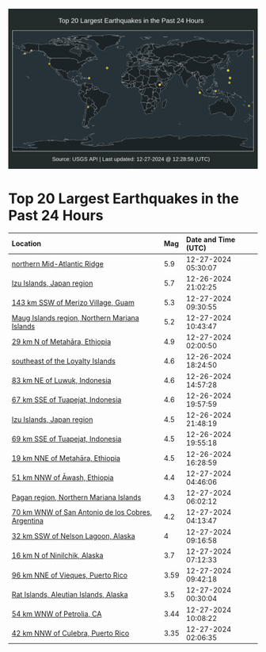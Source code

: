 ![Map](./map.png)

# Top 20 Largest Earthquakes in the Past 24 Hours

| Location | Mag | Date and Time (UTC) |
|:---|:---|:---|
| [northern Mid-Atlantic Ridge](https://earthquake.usgs.gov/earthquakes/eventpage/us6000pfuq) | 5.9 | 12-27-2024 05:30:07 |
| [Izu Islands, Japan region](https://earthquake.usgs.gov/earthquakes/eventpage/us6000pfs7) | 5.7 | 12-26-2024 21:02:25 |
| [143 km SSW of Merizo Village, Guam](https://earthquake.usgs.gov/earthquakes/eventpage/us6000pfvi) | 5.3 | 12-27-2024 09:30:55 |
| [Maug Islands region, Northern Mariana Islands](https://earthquake.usgs.gov/earthquakes/eventpage/us6000pfvu) | 5.2 | 12-27-2024 10:43:47 |
| [29 km N of Metahāra, Ethiopia](https://earthquake.usgs.gov/earthquakes/eventpage/us6000pfu2) | 4.9 | 12-27-2024 02:00:50 |
| [southeast of the Loyalty Islands](https://earthquake.usgs.gov/earthquakes/eventpage/us6000pfre) | 4.6 | 12-26-2024 18:24:50 |
| [83 km NE of Luwuk, Indonesia](https://earthquake.usgs.gov/earthquakes/eventpage/us6000pfqg) | 4.6 | 12-26-2024 14:57:28 |
| [67 km SSE of Tuapejat, Indonesia](https://earthquake.usgs.gov/earthquakes/eventpage/us6000pfrq) | 4.6 | 12-26-2024 19:57:59 |
| [Izu Islands, Japan region](https://earthquake.usgs.gov/earthquakes/eventpage/us6000pfsg) | 4.5 | 12-26-2024 21:48:19 |
| [69 km SSE of Tuapejat, Indonesia](https://earthquake.usgs.gov/earthquakes/eventpage/us6000pfrp) | 4.5 | 12-26-2024 19:55:18 |
| [19 km NNE of Metahāra, Ethiopia](https://earthquake.usgs.gov/earthquakes/eventpage/us6000pfqt) | 4.5 | 12-26-2024 16:28:59 |
| [51 km NNW of Āwash, Ethiopia](https://earthquake.usgs.gov/earthquakes/eventpage/us6000pfui) | 4.4 | 12-27-2024 04:46:06 |
| [Pagan region, Northern Mariana Islands](https://earthquake.usgs.gov/earthquakes/eventpage/us6000pfuu) | 4.3 | 12-27-2024 06:02:12 |
| [70 km WNW of San Antonio de los Cobres, Argentina](https://earthquake.usgs.gov/earthquakes/eventpage/us6000pfud) | 4.2 | 12-27-2024 04:13:47 |
| [32 km SSW of Nelson Lagoon, Alaska](https://earthquake.usgs.gov/earthquakes/eventpage/us6000pfvf) | 4 | 12-27-2024 09:16:58 |
| [16 km N of Ninilchik, Alaska](https://earthquake.usgs.gov/earthquakes/eventpage/ak024gmssb5w) | 3.7 | 12-27-2024 07:12:33 |
| [96 km NNE of Vieques, Puerto Rico](https://earthquake.usgs.gov/earthquakes/eventpage/pr2024362000) | 3.59 | 12-27-2024 09:42:18 |
| [Rat Islands, Aleutian Islands, Alaska](https://earthquake.usgs.gov/earthquakes/eventpage/ak024gmoq2lf) | 3.5 | 12-27-2024 00:30:04 |
| [54 km WNW of Petrolia, CA](https://earthquake.usgs.gov/earthquakes/eventpage/nc75108511) | 3.44 | 12-27-2024 10:08:22 |
| [42 km NNW of Culebra, Puerto Rico](https://earthquake.usgs.gov/earthquakes/eventpage/pr71469473) | 3.35 | 12-27-2024 02:06:35 |
